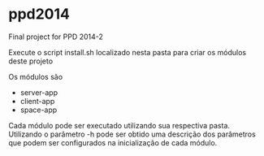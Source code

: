 ppd2014
=======

Final project for PPD 2014-2

Execute o script install.sh localizado nesta pasta para criar os módulos deste projeto

Os módulos são

- server-app
- client-app
- space-app

Cada módulo pode ser executado utilizando sua respectiva pasta.
Utilizando o parâmetro -h pode ser obtido uma descrição dos
parâmetros que podem ser configurados na inicialização de cada
módulo.
